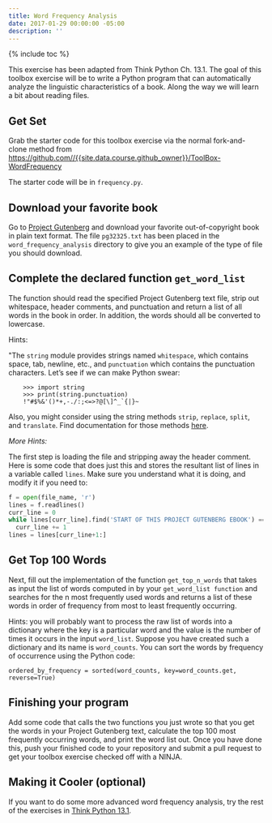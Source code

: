 ```yaml
---
title: Word Frequency Analysis
date: 2017-01-29 00:00:00 -05:00
description: ''
---
```


{% include toc %}

This exercise has been adapted from Think Python Ch. 13.1. The goal of this
toolbox exercise will be to write a Python program that can automatically
analyze the linguistic characteristics of a book. Along the way we will learn
a bit about reading files.

## Get Set

Grab the starter code for this toolbox exercise via the normal fork-and-clone
method from <https://github.com//{{site.data.course.github_owner}}/ToolBox-WordFrequency>

The starter code will be in `frequency.py`.

## Download your favorite book

Go to [Project Gutenberg](http://gutenberg.org) and download your favorite
out-of-copyright book in plain text format. The file `pg32325.txt` has
been placed in the `word_frequency_analysis` directory to give you an example of
the type of file you should download.

## Complete the declared function `get_word_list`

The function should read the specified Project Gutenberg text file, strip out
whitespace, header comments, and punctuation and return a list of all words in
the book in order. In addition, the words should all be converted to
lowercase.

Hints:

"The `string` module provides strings named `whitespace`, which contains
space, tab, newline, etc., and `punctuation` which contains the punctuation
characters. Let’s see if we can make Python swear:
```
    >>> import string
    >>> print(string.punctuation)
    !"#$%&'()*+,-./:;<=>?@[\]^_`{|}~
```
Also, you might consider using the string methods `strip`, `replace`,
`split`, and `translate`. Find documentation for those methods [here](https://docs.python.org/3.1/library/stdtypes.html#string-methods).

_More Hints:_

The first step is loading the file and stripping away the header comment. Here
is some code that does just this and stores the resultant list of lines in a
variable called `lines`. Make sure you understand what it is doing, and modify
it if you need to:

``` python
f = open(file_name, 'r')
lines = f.readlines()
curr_line = 0
while lines[curr_line].find('START OF THIS PROJECT GUTENBERG EBOOK') == -1:
  curr_line += 1
lines = lines[curr_line+1:]
```

## Get Top 100 Words

Next, fill out the implementation of the function `get_top_n_words` that takes
as input the list of words computed in by your `get_word_list function` and
searches for the n most frequently used words and returns a list of these
words in order of frequency from most to least frequently occurring.

Hints: you will probably want to process the raw list of words into a
dictionary where the key is a particular word and the value is the number of
times it occurs in the input `word_list`. Suppose you have created such a
dictionary and its name is `word_counts`. You can sort the words by frequency
of occurrence using the Python code:

`ordered_by_frequency = sorted(word_counts, key=word_counts.get, reverse=True)`

## Finishing your program

Add some code that calls the two functions you just wrote so that you get the
words in your Project Gutenberg text, calculate the top 100 most frequently
occurring words, and print the word list out. Once you have done this, push
your finished code to your repository and submit a pull request to get your
toolbox exercise checked off with a NINJA.

## Making it Cooler (optional)

If you want to do some more advanced word frequency analysis, try the rest of
the exercises in [Think Python 13.1](http://greenteapress.com/thinkpython2/html/thinkpython2014.html).
